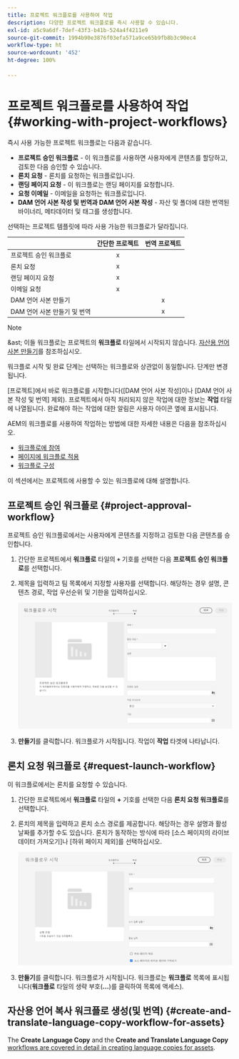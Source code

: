 ```yaml
---
title: 프로젝트 워크플로를 사용하여 작업
description: 다양한 프로젝트 워크플로를 즉시 사용할 수 있습니다.
exl-id: a5c9a6df-7def-43f3-b41b-524a4f4211e9
source-git-commit: 1994b90e3876f03efa571a9ce65b9fb8b3c90ec4
workflow-type: ht
source-wordcount: '452'
ht-degree: 100%

---
```


# 프로젝트 워크플로를 사용하여 작업 {#working-with-project-workflows}

즉시 사용 가능한 프로젝트 워크플로는 다음과 같습니다.

* **프로젝트 승인 워크플로** - 이 워크플로를 사용하면 사용자에게 콘텐츠를 할당하고, 검토한 다음 승인할 수 있습니다.
* **론치 요청** - 론치를 요청하는 워크플로입니다.
* **랜딩 페이지 요청** - 이 워크플로는 랜딩 페이지를 요청합니다.
* **요청 이메일** - 이메일을 요청하는 워크플로입니다.
* **DAM 언어 사본 작성 및 번역과 DAM 언어 사본 작성** - 자산 및 폴더에 대한 번역된 바이너리, 메타데이터 및 태그를 생성합니다.

선택하는 프로젝트 템플릿에 따라 사용 가능한 워크플로가 달라집니다.

|   | **간단한 프로젝트** | **번역 프로젝트** |
|---|:-:|:-:|
| 프로젝트 승인 워크플로 | x |  |
| 론치 요청 | x |  |
| 랜딩 페이지 요청 | x |  |
| 이메일 요청 | x | |
| DAM 언어 사본 만들기 |  | x |
| DAM 언어 사본 만들기 및 번역 |   | x |

>[!NOTE]
>
>&amp;ast; 이들 워크플로는 프로젝트의 **워크플로** 타일에서 시작되지 않습니다. [자산용 언어 사본 만들기](/help/sites-cloud/administering/translation/managing-projects.md)를 참조하십시오.

워크플로 시작 및 완료 단계는 선택하는 워크플로와 상관없이 동일합니다. 단계만 변경됩니다.

[프로젝트]에서 바로 워크플로를 시작합니다([DAM 언어 사본 작성]이나 [DAM 언어 사본 작성 및 번역] 제외). 프로젝트에서 아직 처리되지 않은 작업에 대한 정보는 **작업** 타일에 나열됩니다. 완료해야 하는 작업에 대한 알림은 사용자 아이콘 옆에 표시됩니다.

AEM의 워크플로를 사용하여 작업하는 방법에 대한 자세한 내용은 다음을 참조하십시오.

* [워크플로에 참여](/help/sites-cloud/authoring/workflows/participating.md)
* [페이지에 워크플로 적용](/help/sites-cloud/authoring/workflows/applying.md)
* [워크플로 구성](/help/sites-cloud/administering/workflows-administering.md)

이 섹션에서는 프로젝트에 사용할 수 있는 워크플로에 대해 설명합니다.

## 프로젝트 승인 워크플로 {#project-approval-workflow}

프로젝트 승인 워크플로에서는 사용자에게 콘텐츠를 지정하고 검토한 다음 콘텐츠를 승인합니다.

1. 간단한 프로젝트에서 **워크플로** 타일의 **`+`** 기호를 선택한 다음 **프로젝트 승인 워크플로**&#x200B;를 선택합니다.
1. 제목을 입력하고 팀 목록에서 지정할 사용자를 선택합니다. 해당하는 경우 설명, 콘텐츠 경로, 작업 우선순위 및 기한을 입력하십시오.

   ![승인 요청](/help/sites-cloud/authoring/assets/projects-approval.png)

1. **만들기**&#x200B;를 클릭합니다. 워크플로가 시작됩니다. 작업이 **작업** 타겟에 나타납니다.

## 론치 요청 워크플로 {#request-launch-workflow}

이 워크플로에서는 론치를 요청할 수 있습니다.

1. 간단한 프로젝트에서 **워크플로** 타일의 **+** 기호를 선택한 다음 **론치 요청 워크플로**&#x200B;를 선택합니다.
1. 론치의 제목을 입력하고 론치 소스 경로를 제공합니다. 해당하는 경우 설명과 활성 날짜를 추가할 수도 있습니다. 론치가 동작하는 방식에 따라 [소스 페이지의 라이브 데이터 가져오기]나 [하위 페이지 제외]를 선택하십시오.

   ![론치 요청](/help/sites-cloud/authoring/assets/projects-request-launch.png)

1. **만들기**&#x200B;를 클릭합니다. 워크플로가 시작됩니다. 워크플로는 **워크플로** 목록에 표시됩니다(**워크플로** 타일의 생략 부호(**...**)를 클릭하여 목록에 액세스).

## 자산용 언어 복사 워크플로 생성(및 번역) {#create-and-translate-language-copy-workflow-for-assets}

The **Create Language Copy** and the **Create and Translate Language Copy**[ workflows are covered in detail in creating language copies for assets](/help/assets/translate-assets.md).
